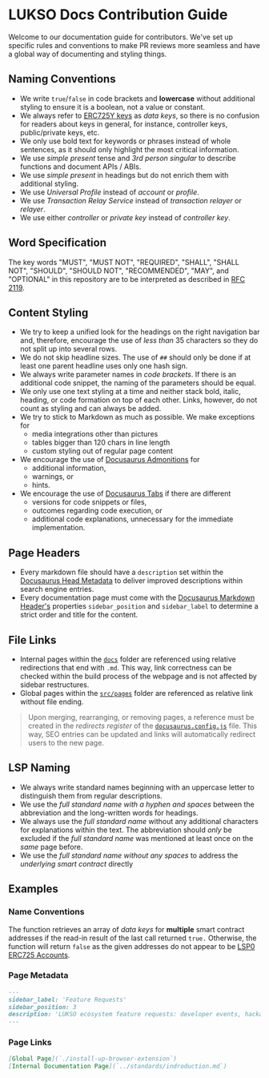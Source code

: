 # LUKSO Docs Contribution Guide

Welcome to our documentation guide for contributors. We've set up specific rules and conventions to make PR reviews more seamless and have a global way of documenting and styling things.

## Naming Conventions

- We write `true`/`false` in code brackets and **lowercase** without additional styling to ensure it is a boolean, not a value or constant.
- We always refer to [ERC725Y keys]() as _data keys_, so there is no confusion for readers about keys in general, for instance, controller keys, public/private keys, etc.
- We only use bold text for keywords or phrases instead of whole sentences, as it should only highlight the most critical information.
- We use _simple present_ tense and _3rd person singular_ to describe functions and document APIs / ABIs.
- We use _simple present_ in headings but do not enrich them with additional styling.
- We use _Universal Profile_ instead of _account_ or _profile_.
- We use _Transaction Relay Service_ instead of _transaction relayer_ or _relayer_.
- We use either _controller_ or _private key_ instead of _controller key_.

## Word Specification

The key words "MUST", "MUST NOT", "REQUIRED", "SHALL", "SHALL NOT", "SHOULD", "SHOULD NOT", "RECOMMENDED", "MAY", and "OPTIONAL" in this repository are to be interpreted as described in [RFC 2119](https://www.rfc-editor.org/rfc/rfc2119).

## Content Styling

- We try to keep a unified look for the headings on the right navigation bar and, therefore, encourage the use of _less than_ 35 characters so they do not split up into several rows.
- We do not skip headline sizes. The use of `##` should only be done if at least one parent headline uses only one hash sign.
- We always write parameter names in _code brackets_. If there is an additional code snippet, the naming of the parameters should be equal.
- We only use one text styling at a time and neither stack bold, italic, heading, or code formation on top of each other. Links, however, do not count as styling and can always be added.
- We try to stick to Markdown as much as possible. We make exceptions for
  - media integrations other than pictures
  - tables bigger than 120 chars in line length
  - custom styling out of regular page content
- We encourage the use of [Docusaurus Admonitions](https://docusaurus.io/docs/markdown-features/admonitions) for
  - additional information,
  - warnings, or
  - hints.
- We encourage the use of [Docusaurus Tabs](https://docusaurus.io/docs/markdown-features/tabs) if there are different
  - versions for code snippets or files,
  - outcomes regarding code execution, or
  - additional code explanations, unnecessary for the immediate implementation.

## Page Headers

- Every markdown file should have a `description` set within the [Docusaurus Head Metadata](https://docusaurus.io/docs/markdown-features/head-metadata) to deliver improved descriptions within search engine entries.
- Every documentation page must come with the [Docusaurus Markdown Header's](https://v1.docusaurus.io/docs/en/doc-markdown#markdown-headers) properties `sidebar_position` and `sidebar_label` to determine a strict order and title for the content.

## File Links

- Internal pages within the [`docs`](./docs/) folder are referenced using relative redirections that end with `.md`. This way, link correctness can be checked within the build process of the webpage and is not affected by sidebar restructures.
- Global pages within the [`src/pages`](./src/pages/) folder are referenced as relative link without file ending.

> Upon merging, rearranging, or removing pages, a reference must be created in the _redirects register_ of the [`docusaurus.config.js`](./docusaurus.config.js) file. This way, SEO entries can be updated and links will automatically redirect users to the new page.

## LSP Naming

- We always write standard names beginning with an uppercase letter to distinguish them from regular descriptions.
- We use the _full standard name with a hyphen and spaces_ between the abbreviation and the long-written words for headings.
- We always use the _full standard name_ without any additional characters for explanations within the text. The abbreviation should _only_ be excluded if the _full standard name_ was mentioned at least once on the _same_ page before.
- We use the _full standard name without any spaces_ to address the _underlying smart contract_ directly

## Examples

### Name Conventions

The function retrieves an array of _data keys_ for **multiple** smart contract addresses if the read-in result of the last call returned `true.` Otherwise, the function will return `false` as the given addresses do not appear to be [LSP0 ERC725 Accounts](./docs/standards/universal-profile/lsp0-erc725account.md).

### Page Metadata

```markdown
---
sidebar_label: 'Feature Requests'
sidebar_position: 3
description: 'LUKSO ecosystem feature requests: developer events, hackathons, grants.'
---
```

### Page Links

```markdown
[Global Page](`./install-up-browser-extension`)
[Internal Documentation Page](`../standards/indroduction.md`)
```

